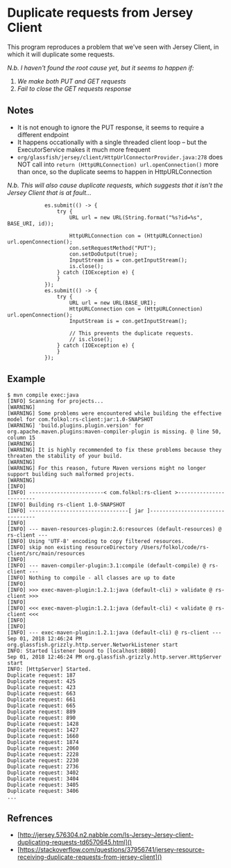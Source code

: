 # Duplicate requests from Jersey Client

This program reproduces a problem that we've seen with Jersey Client, in which it will duplicate some requests.

*N.b. I haven't found the root cause yet, but it seems to happen if:*

1. *We make both PUT and GET requests*
2. *Fail to close the GET requests response*

## Notes

- It is not enough to ignore the PUT response, it seems to require a different endpoint
- It happens occationally with a single threaded client loop – but the ExecutorService makes it much more frequent
- `org/glassfish/jersey/client/HttpUrlConnectorProvider.java:278` does NOT call into `return (HttpURLConnection) url.openConnection()` more than once, so the duplicate seems to happen in HttpURLConnection

*N.b. This will also cause duplicate requests, which suggests that it isn't the Jersey Client that is at fault...*

```
            es.submit(() -> {
                try {
                    URL url = new URL(String.format("%s?id=%s", BASE_URI, id));

                    HttpURLConnection con = (HttpURLConnection) url.openConnection();
                    con.setRequestMethod("PUT");
                    con.setDoOutput(true);
                    InputStream is = con.getInputStream();
                    is.close();
                } catch (IOException e) {
                }
            });
            es.submit(() -> {
                try {
                    URL url = new URL(BASE_URI);
                    HttpURLConnection con = (HttpURLConnection) url.openConnection();
                    InputStream is = con.getInputStream();

                    // This prevents the duplicate requests.
                    // is.close();
                } catch (IOException e) {
                }
            });
```


## Example

```
$ mvn compile exec:java
[INFO] Scanning for projects...
[WARNING]
[WARNING] Some problems were encountered while building the effective model for com.folkol:rs-client:jar:1.0-SNAPSHOT
[WARNING] 'build.plugins.plugin.version' for org.apache.maven.plugins:maven-compiler-plugin is missing. @ line 50, column 15
[WARNING]
[WARNING] It is highly recommended to fix these problems because they threaten the stability of your build.
[WARNING]
[WARNING] For this reason, future Maven versions might no longer support building such malformed projects.
[WARNING]
[INFO]
[INFO] ------------------------< com.folkol:rs-client >------------------------
[INFO] Building rs-client 1.0-SNAPSHOT
[INFO] --------------------------------[ jar ]---------------------------------
[INFO]
[INFO] --- maven-resources-plugin:2.6:resources (default-resources) @ rs-client ---
[INFO] Using 'UTF-8' encoding to copy filtered resources.
[INFO] skip non existing resourceDirectory /Users/folkol/code/rs-client/src/main/resources
[INFO]
[INFO] --- maven-compiler-plugin:3.1:compile (default-compile) @ rs-client ---
[INFO] Nothing to compile - all classes are up to date
[INFO]
[INFO] >>> exec-maven-plugin:1.2.1:java (default-cli) > validate @ rs-client >>>
[INFO]
[INFO] <<< exec-maven-plugin:1.2.1:java (default-cli) < validate @ rs-client <<<
[INFO]
[INFO]
[INFO] --- exec-maven-plugin:1.2.1:java (default-cli) @ rs-client ---
Sep 01, 2018 12:46:24 PM org.glassfish.grizzly.http.server.NetworkListener start
INFO: Started listener bound to [localhost:8080]
Sep 01, 2018 12:46:24 PM org.glassfish.grizzly.http.server.HttpServer start
INFO: [HttpServer] Started.
Duplicate request: 187
Duplicate request: 425
Duplicate request: 423
Duplicate request: 663
Duplicate request: 661
Duplicate request: 665
Duplicate request: 889
Duplicate request: 890
Duplicate request: 1428
Duplicate request: 1427
Duplicate request: 1660
Duplicate request: 1874
Duplicate request: 2060
Duplicate request: 2228
Duplicate request: 2230
Duplicate request: 2736
Duplicate request: 3402
Duplicate request: 3404
Duplicate request: 3405
Duplicate request: 3406
...
```

## Refrences

- [http://jersey.576304.n2.nabble.com/Is-Jersey-Jersey-client-duplicating-requests-td6570645.html]()
- [https://stackoverflow.com/questions/37956741/jersey-resource-receiving-duplicate-requests-from-jersey-client]()
